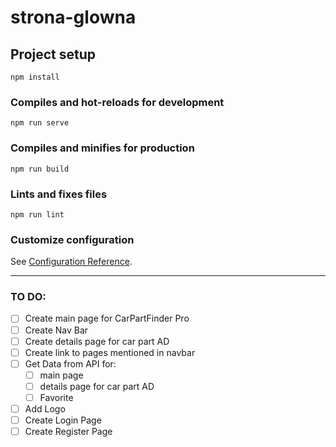 # strona-glowna

## Project setup
```
npm install
```

### Compiles and hot-reloads for development
```
npm run serve
```

### Compiles and minifies for production
```
npm run build
```

### Lints and fixes files
```
npm run lint
```

### Customize configuration
See [Configuration Reference](https://cli.vuejs.org/config/).

----
### TO DO:
- [ ] Create main page for CarPartFinder Pro
- [ ] Create Nav Bar
- [ ] Create details page for car part AD
- [ ] Create link to pages mentioned in navbar
- [ ] Get Data from API for:
  - [ ] main page
  - [ ] details page for car part AD
  - [ ] Favorite
- [ ] Add Logo
- [ ] Create Login Page
- [ ] Create Register Page